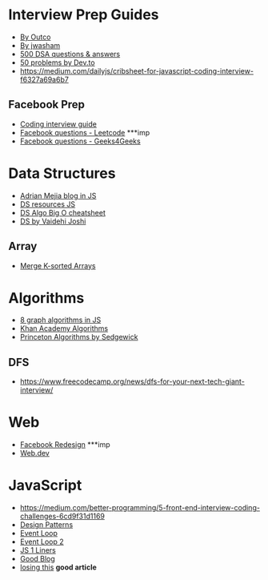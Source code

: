 # Interview Prep Guides
* [By Outco](https://github.com/OutcoSF/prep_material)
* [By jwasham](https://github.com/jwasham/coding-interview-university)
* [500 DSA questions & answers](https://www.quora.com/q/techiedelight/500-Data-Structures-and-Algorithms-interview-questions-and-their-solutions)
* [50 problems by Dev.to](https://dev.to/javinpaul/50-data-structure-and-algorithms-problems-from-coding-interviews-4lh2)
* https://medium.com/dailyjs/cribsheet-for-javascript-coding-interview-f6327a69a6b7

## Facebook Prep
* [Coding interview guide](https://www.facebook.com/notes/sergey-makagonov/another-coding-interview-preparation-guide/10210834096793375/)
* [Facebook questions - Leetcode](https://leetcode.com/discuss/general-discussion/675445/facebook-interview-experiences-all-combined-from-lc-till-date-07-jun-2020) \***imp
* [Facebook questions - Geeks4Geeks](https://www.geeksforgeeks.org/facebook-interview-preparation/)

# Data Structures
* [Adrian Mejia blog in JS](https://adrianmejia.com/categories/coding/data-structures-and-algorithms-dsa/)
* [DS resources JS](https://dev.to/ladybug/six-data-structures-you-should-know-in-2020-3h5a)
* [DS Algo Big O cheatsheet](https://algs4.cs.princeton.edu/cheatsheet/)
* [DS by Vaidehi Joshi](https://medium.com/basecs/tagged/data-structures)

## Array
* [Merge K-sorted Arrays](https://medium.com/outco/how-to-merge-k-sorted-arrays-c35d87aa298e)

# Algorithms
* [8 graph algorithms in JS](https://www.freecodecamp.org/news/8-essential-graph-algorithms-in-javascript/)
* [Khan Academy Algorithms](https://www.khanacademy.org/computing/computer-science/algorithms)
* [Princeton Algorithms by Sedgewick](https://algs4.cs.princeton.edu/home/)

## DFS
* https://www.freecodecamp.org/news/dfs-for-your-next-tech-giant-interview/

# Web
* [Facebook Redesign](https://engineering.fb.com/web/facebook-redesign/) \***imp
* [Web.dev](https://web.dev/learn/)

# JavaScript
* https://medium.com/better-programming/5-front-end-interview-coding-challenges-6cd9f31d1169
* [Design Patterns](https://github.com/sohamkamani/javascript-design-patterns-for-humans)
* [Event Loop](https://www.youtube.com/watch?v=8aGhZQkoFbQ&t=82s)
* [Event Loop 2](https://www.youtube.com/watch?v=cCOL7MC4Pl0)
* [JS 1 Liners](https://1loc.dev/)
* [Good Blog](https://dmitripavlutin.com/javascript-modules-best-practices/)
* [losing this](https://javascript.info/bind) **good article**
